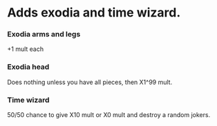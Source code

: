 # Adds exodia and time wizard.

### Exodia arms and legs
+1 mult each

### Exodia head
Does nothing unless you have all pieces, then X1^99 mult.

### Time wizard
50/50 chance to give X10 mult or X0 mult and destroy a random jokers.
